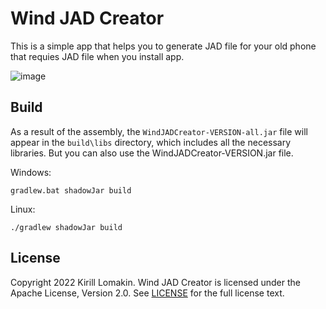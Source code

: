 # Wind JAD Creator
This is a simple app that helps you to generate JAD file for your old phone that requies JAD file when you install app.

![image](https://user-images.githubusercontent.com/76843479/194717397-4d08b0dd-7cf2-44a3-b0f2-8859a461625f.png)
## Build
As a result of the assembly, the `WindJADCreator-VERSION-all.jar` file will appear in the `build\libs` directory, which includes all the necessary libraries. But you can also use the WindJADCreator-VERSION.jar file.

Windows:
```
gradlew.bat shadowJar build
```
Linux:
```
./gradlew shadowJar build
```
## License
Copyright 2022 Kirill Lomakin. Wind JAD Creator is licensed under the Apache License, Version 2.0. See [LICENSE](README.md) for the full license text.
